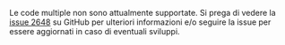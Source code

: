 Le code multiple non sono attualmente supportate. Si prega di vedere la [issue 2648](https://github.com/AntennaPod/AntennaPod/issues/2648) su GitHub per ulteriori informazioni e/o seguire la issue per essere aggiornati in caso di eventuali sviluppi.
